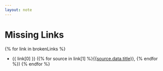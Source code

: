 ```yaml
---
layout: note
---
```

# Missing Links

{% for link in brokenLinks %}
- {{ link[0] }} ({% for source in link[1] %}[{{source.data.title}}]({{source.data.url}}), {% endfor %})
{% endfor %}
